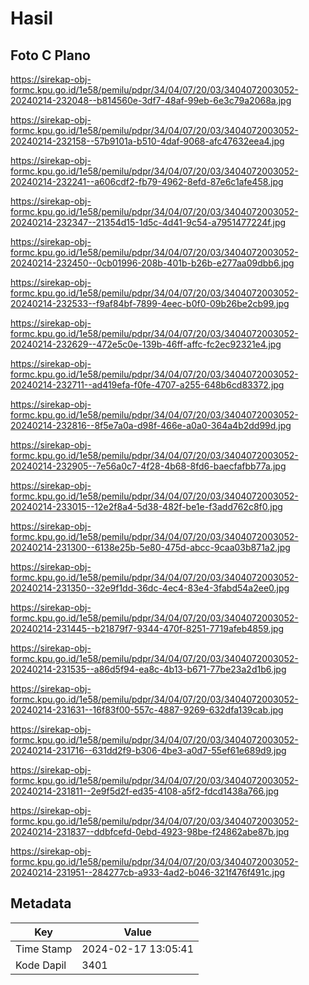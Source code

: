 # Hasil

## Foto C Plano

https://sirekap-obj-formc.kpu.go.id/1e58/pemilu/pdpr/34/04/07/20/03/3404072003052-20240214-232048--b814560e-3df7-48af-99eb-6e3c79a2068a.jpg

https://sirekap-obj-formc.kpu.go.id/1e58/pemilu/pdpr/34/04/07/20/03/3404072003052-20240214-232158--57b9101a-b510-4daf-9068-afc47632eea4.jpg

https://sirekap-obj-formc.kpu.go.id/1e58/pemilu/pdpr/34/04/07/20/03/3404072003052-20240214-232241--a606cdf2-fb79-4962-8efd-87e6c1afe458.jpg

https://sirekap-obj-formc.kpu.go.id/1e58/pemilu/pdpr/34/04/07/20/03/3404072003052-20240214-232347--21354d15-1d5c-4d41-9c54-a7951477224f.jpg

https://sirekap-obj-formc.kpu.go.id/1e58/pemilu/pdpr/34/04/07/20/03/3404072003052-20240214-232450--0cb01996-208b-401b-b26b-e277aa09dbb6.jpg

https://sirekap-obj-formc.kpu.go.id/1e58/pemilu/pdpr/34/04/07/20/03/3404072003052-20240214-232533--f9af84bf-7899-4eec-b0f0-09b26be2cb99.jpg

https://sirekap-obj-formc.kpu.go.id/1e58/pemilu/pdpr/34/04/07/20/03/3404072003052-20240214-232629--472e5c0e-139b-46ff-affc-fc2ec92321e4.jpg

https://sirekap-obj-formc.kpu.go.id/1e58/pemilu/pdpr/34/04/07/20/03/3404072003052-20240214-232711--ad419efa-f0fe-4707-a255-648b6cd83372.jpg

https://sirekap-obj-formc.kpu.go.id/1e58/pemilu/pdpr/34/04/07/20/03/3404072003052-20240214-232816--8f5e7a0a-d98f-466e-a0a0-364a4b2dd99d.jpg

https://sirekap-obj-formc.kpu.go.id/1e58/pemilu/pdpr/34/04/07/20/03/3404072003052-20240214-232905--7e56a0c7-4f28-4b68-8fd6-baecfafbb77a.jpg

https://sirekap-obj-formc.kpu.go.id/1e58/pemilu/pdpr/34/04/07/20/03/3404072003052-20240214-233015--12e2f8a4-5d38-482f-be1e-f3add762c8f0.jpg

https://sirekap-obj-formc.kpu.go.id/1e58/pemilu/pdpr/34/04/07/20/03/3404072003052-20240214-231300--6138e25b-5e80-475d-abcc-9caa03b871a2.jpg

https://sirekap-obj-formc.kpu.go.id/1e58/pemilu/pdpr/34/04/07/20/03/3404072003052-20240214-231350--32e9f1dd-36dc-4ec4-83e4-3fabd54a2ee0.jpg

https://sirekap-obj-formc.kpu.go.id/1e58/pemilu/pdpr/34/04/07/20/03/3404072003052-20240214-231445--b21879f7-9344-470f-8251-7719afeb4859.jpg

https://sirekap-obj-formc.kpu.go.id/1e58/pemilu/pdpr/34/04/07/20/03/3404072003052-20240214-231535--a86d5f94-ea8c-4b13-b671-77be23a2d1b6.jpg

https://sirekap-obj-formc.kpu.go.id/1e58/pemilu/pdpr/34/04/07/20/03/3404072003052-20240214-231631--16f83f00-557c-4887-9269-632dfa139cab.jpg

https://sirekap-obj-formc.kpu.go.id/1e58/pemilu/pdpr/34/04/07/20/03/3404072003052-20240214-231716--631dd2f9-b306-4be3-a0d7-55ef61e689d9.jpg

https://sirekap-obj-formc.kpu.go.id/1e58/pemilu/pdpr/34/04/07/20/03/3404072003052-20240214-231811--2e9f5d2f-ed35-4108-a5f2-fdcd1438a766.jpg

https://sirekap-obj-formc.kpu.go.id/1e58/pemilu/pdpr/34/04/07/20/03/3404072003052-20240214-231837--ddbfcefd-0ebd-4923-98be-f24862abe87b.jpg

https://sirekap-obj-formc.kpu.go.id/1e58/pemilu/pdpr/34/04/07/20/03/3404072003052-20240214-231951--284277cb-a933-4ad2-b046-321f476f491c.jpg


## Metadata

| Key        | Value               |
| ---------- | ------------------- |
| Time Stamp | 2024-02-17 13:05:41 |
| Kode Dapil | 3401                |



